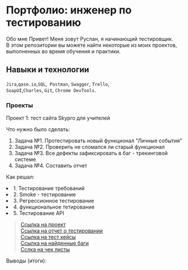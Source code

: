 <h1>Портфолио: инженер по тестированию</h1>

Обо мне 
Привет! Меня зовут Руслан, я начинающий тестировщик. <br>
В этом репозитории вы можете найти некоторые из моих проектов, выполненных во время обучения и практики.<br>

## Навыки и технологии

``Jira``,``qase.io``,``SQL``,`` Postman``, ``Swagger``, ``Trello``, <br>
``SoapUI``,``Charles``, ``Git``, ``Chrome DevTools``.

### Проекты

<p> Проект 1: тест сайта Skypro для учителей
<p>Что нужно было сделать:<p>
<ol>
  <li>Задача №1. Протестировать новый функционал "Личные события"</li>
  <li>Задача №2. Проверить не сломался ли старый функционал</li>
  <li>Задача №3. Все дефекты зафиксировать в баг - трекинговой системе</li>
  <li>Задача №4. Составить отчет</li>
</ol>
<p>Как решал: 
  <li>1. Тестирование требований</li>
  <li>2. Smoke - тестирование</li>
  <li>3. Регрессионное тестирование</li>
  <li>4. функциональное тетирование</li>
  <li>5. Тестирование API</li>
  </p>

> <a href="https://testqa35.atlassian.net/wiki/spaces/MP/pages/33272/EX1+1](https://ruslan-salikhov.atlassian.net/wiki/spaces/~63a89326082abdd71bb4a792/pages/2424833/1+2)">Ссылка на проект</a><br>
> <a href="https://ruslan-salikhov.atlassian.net/wiki/spaces/~63a89326082abdd71bb4a792/pages/5308417">Ссылка на отчет о тестировании</a><br>
> <a href="https://app.qase.io/project/COURSEWORK">Ссылка на тест кейсы</a><br>
> <a href="https://ruslan-salikhov.atlassian.net/jira/software/c/projects/CW1/issues">Ссылка на найденные баги</a><br>
> <a href="https://chlist.sitechco.ru/project/40826/checklist">Сслка на чек листы<a/>

 <p>Выводы (итоги):<p>
<ol>
